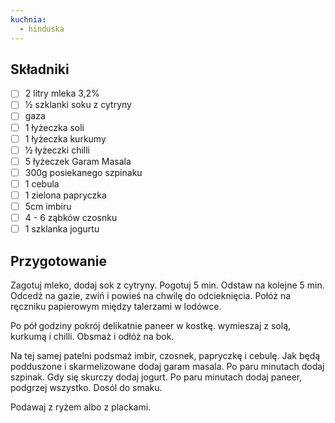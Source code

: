 ```yaml
---
kuchnia:
  - hinduska
---
```

## Składniki

- [ ] 2 litry mleka 3,2%
- [ ] ½ szklanki soku z cytryny
- [ ] gaza
- [ ] 1 łyżeczka soli
- [ ] 1 łyżeczka kurkumy
- [ ] ½ łyżeczki chilli
- [ ] 5 łyżeczek Garam Masala
- [ ] 300g posiekanego szpinaku
- [ ] 1 cebula
- [ ] 1 zielona papryczka
- [ ] 5cm imbiru
- [ ] 4 - 6 ząbków czosnku
- [ ] 1 szklanka jogurtu

## Przygotowanie

Zagotuj mleko, dodaj sok z cytryny. Pogotuj 5 min. Odstaw na kolejne 5 min. Odcedź na gazie, zwiń i powieś na chwilę do odcieknięcia.
Połóż na ręczniku papierowym między talerzami w lodówce.

Po pół godziny pokrój delikatnie paneer w kostkę. wymieszaj z solą, kurkumą i chilli. Obsmaż i odłóż na bok.

Na tej samej patelni podsmaż imbir, czosnek, papryczkę i cebulę. Jak będą podduszone i skarmelizowane dodaj garam masala. Po paru minutach dodaj szpinak.
Gdy się skurczy dodaj jogurt. Po paru minutach dodaj paneer, podgrzej wszystko. Dosól do smaku.

Podawaj z ryżem albo z plackami.